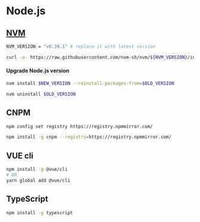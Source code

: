 # Node.js

## [NVM](https://github.com/creationix/nvm)

```sh
NVM_VERSION = "v0.39.1" # replace it with latest version

curl -o- https://raw.githubusercontent.com/nvm-sh/nvm/${NVM_VERSION}/install.sh | bash
```

#### Upgrade Node.js version

```sh
nvm install $NEW_VERSION --reinstall-packages-from=$OLD_VERSION

nvm uninstall $OLD_VERSION
```

## CNPM

```sh
npm config set registry https://registry.npmmirror.com/

npm install -g cnpm --registry=https://registry.npmmirror.com/
```

## VUE cli

```sh
npm install -g @vue/cli
# OR
yarn global add @vue/cli
```

## TypeScript

```sh
npm install -g typescript
```
